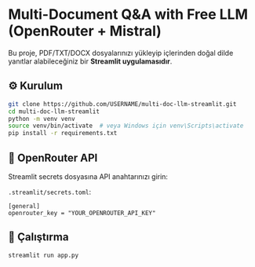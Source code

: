 # Multi-Document Q&A with Free LLM (OpenRouter + Mistral)

Bu proje, PDF/TXT/DOCX dosyalarınızı yükleyip içlerinden doğal dilde yanıtlar alabileceğiniz bir **Streamlit uygulamasıdır**.

## ⚙️ Kurulum

```bash
git clone https://github.com/USERNAME/multi-doc-llm-streamlit.git
cd multi-doc-llm-streamlit
python -m venv venv
source venv/bin/activate  # veya Windows için venv\Scripts\activate
pip install -r requirements.txt
```

## 🔑 OpenRouter API

Streamlit secrets dosyasına API anahtarınızı girin:

`.streamlit/secrets.toml`:
```
[general]
openrouter_key = "YOUR_OPENROUTER_API_KEY"
```

## 🚀 Çalıştırma
```bash
streamlit run app.py
```
